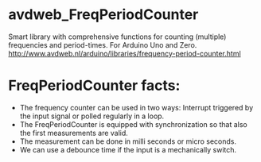 # avdweb_FreqPeriodCounter
Smart library with comprehensive functions for counting (multiple) frequencies and period-times. For Arduino Uno and Zero.
http://www.avdweb.nl/arduino/libraries/frequency-period-counter.html

# FreqPeriodCounter facts:
- The frequency counter can be used in two ways: Interrupt triggered by the input signal or polled regularly in a loop.
- The FreqPeriodCounter is equipped with synchronization so that also the first measurements are valid.
- The measurement can be done in milli seconds or micro seconds. 
- We can use a debounce time if the input is a mechanically switch.

